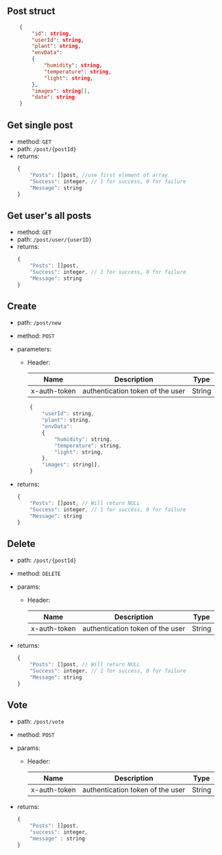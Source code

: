 ## Post struct
```json
    {
        "id": string,
        "userId": string,
        "plant": string,
        "envData":
        {
            "humidity": string,
            "temperature": string,
            "light": string,
        },
        "images": string[],
        "date": string
    }
```

## Get single post
- method: `GET`
- path: `/post/{postId}`
- returns: 
    ```js
    {
        "Posts": []post, //use first element of array
        "Success": integer, // 1 for success, 0 for failure
        "Message": string
    }
    ```


## Get user's all posts
- method: `GET`
- path: `/post/user/{userID}`
- returns: 
    ```js
    {
        "Posts": []post,
        "Success": integer, // 1 for success, 0 for failure
        "Message": string
    }
    ```

## Create
- path: `/post/new`
- method: `POST`
- parameters: 
   * Header:
  
        |  Name | Description                           | Type   |
        |:---------:|---------------------------------------|--------|
        | x-auth-token | authentication token of the user  | String |

    ```js
        {
            "userId": string,
            "plant": string,
            "envData":
            {
                "humidity": string,
                "temperature": string,
                "light": string,
            },
            "images": string[],
        }
    ```
- returns:
    ```js
    {
        "Posts": []post, // Will return NULL
        "Success": integer, // 1 for success, 0 for failure
        "Message": string
    }
    ```

## Delete
- path: `/post/{postId}`
- method: `DELETE`
- params:
   * Header:
  
        |  Name | Description                           | Type   |
        |:---------:|---------------------------------------|--------|
        | x-auth-token | authentication token of the user  | String |

- returns:
    ```js
    {
        "Posts": []post, // Will return NULL
        "Success": integer, // 1 for success, 0 for failure
        "Message": string
    }
    ```
## Vote
- path: `/post/vote`
- method: `POST`
- params:
   * Header:
  
        |  Name | Description                           | Type   |
        |:---------:|---------------------------------------|--------|
        | x-auth-token | authentication token of the user  | String |

- returns:
    ```js
    {
        "Posts": []post,
        "success": integer,
        "message" : string
    }